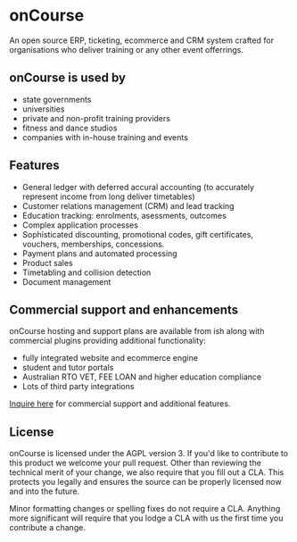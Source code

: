 # onCourse

An open source ERP, ticketing, ecommerce and CRM system crafted for organisations who deliver training or any other event offerrings.

## onCourse is used by

* state governments
* universities
* private and non-profit training providers
* fitness and dance studios
* companies with in-house training and events

## Features

* General ledger with deferred accural accounting (to accurately represent income from long deliver timetables)
* Customer relations management (CRM) and lead tracking
* Education tracking: enrolments, asessments, outcomes
* Complex application processes
* Sophisticated discounting, promotional codes, gift certificates, vouchers, memberships, concessions.
* Payment plans and automated processing
* Product sales
* Timetabling and collision detection
* Document management

## Commercial support and enhancements

onCourse hosting and support plans are available from ish along with commercial plugins providing additional functionality:

* fully integrated website and ecommerce engine
* student and tutor portals
* Australian RTO VET, FEE LOAN and higher education compliance
* Lots of third party integrations 

[Inquire here](https://www.ish.com.au) for commercial support and additional features.

## License

onCourse is licensed under the AGPL version 3. If you'd like to contribute to this product we welcome your pull request. Other than reviewing the technical merit of your change, we also require that you fill out a CLA. This protects you legally and ensures the source can be properly licensed now and into the future. 

Minor formatting changes or spelling fixes do not require a CLA. Anything more significant will require that you lodge a CLA with us the first time you contribute a change.

